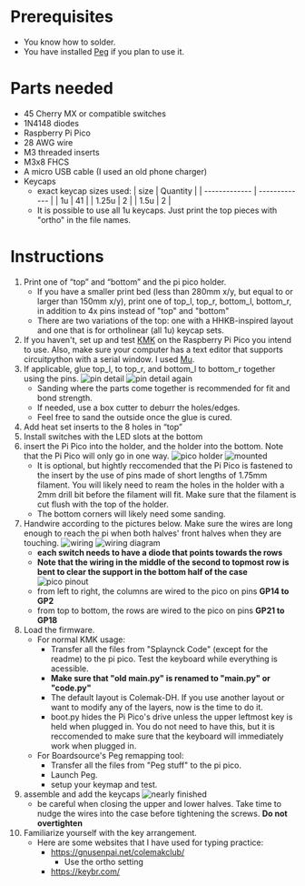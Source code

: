 # Prerequisites
- You know how to solder.
- You have installed [Peg](https://peg.software/) if you plan to use it.
# Parts needed
- 45 Cherry MX or compatible switches
- 1N4148 diodes
- Raspberry Pi Pico
- 28 AWG wire
- M3 threaded inserts
- M3x8 FHCS
- A micro USB cable (I used an old phone charger)
- Keycaps
    - exact keycap sizes used:
      | size | Quantity |
      | ------------- | ------------- |
      | 1u    | 41 |
      | 1.25u | 2  |
      | 1.5u  | 2  |
    - It is possible to use all 1u keycaps. Just print the top pieces with "ortho" in the file names.

# Instructions
1. Print one of “top” and “bottom” and the pi pico holder.
    - If you have a smaller print bed (less than 280mm x/y, but equal to or larger than 150mm x/y), print one of top_l, top_r, bottom_l, bottom_r, in addition to 4x pins instead of "top" and "bottom"
    - There are two variations of the top: one with a HHKB-inspired layout and one that is for ortholinear (all 1u) keycap sets.
2. If you haven't, set up and test [KMK](https://github.com/KMKfw/kmk_firmware/blob/master/docs/Getting_Started.md) on the Raspberry Pi Pico you intend to use. Also, make sure your computer has a text editor that supports circuitpython with a serial window. I used [Mu](https://codewith.mu/).
3. If applicable, glue top_l, to top_r, and bottom_l to bottom_r together using the pins.
![pin detail](/images/IMG-5249.jpg)
![pin detail again](/images/IMG-5247.jpg) 
    - Sanding where the parts come together is recommended for fit and bond strength.
    - If needed, use a box cutter to deburr the holes/edges.
    - Feel free to sand the outside once the glue is cured.
4. Add heat set inserts to the 8 holes in “top”
5. Install switches with the LED slots at the bottom
6. insert the Pi Pico into the holder, and the holder into the bottom. Note that the Pi Pico will only go in one way.
![pico holder](/images/hodl_the_pico.jpg)
![mounted](/images/pico_mounted.jpg)
    - It is optional, but hightly reccomended that the Pi Pico is fastened to the insert by the use of pins made of short lengths of 1.75mm filament. You will likely need to ream the holes in the holder with a 2mm drill bit before the filament will fit. Make sure that the filament is cut flush with the top of the holder.
    - The bottom corners will likely need some sanding.
7. Handwire according to the pictures below. Make sure the wires are long enough to reach the pi when both halves' front halves when they are touching.
![wiring](/images/all_wired.jpg)
![wiring diagram](/images/splaynck_wiring.png)
    - **each switch needs to have a diode that points towards the rows**
    - **Note that the wiring in the middle of the second to topmost row is bent to clear the support in the bottom half of the case**
![pico pinout](https://www.raspberrypi.com/documentation/microcontrollers/images/pico-pinout.svg)
    - from left to right, the columns are wired to the pico on pins **GP14 to GP2**
    - from top to bottom, the rows are wired to the pico on pins **GP21 to GP18**
8. Load the firmware.
    - For normal KMK usage:
        - Transfer all the files from "Splaynck Code" (except for the readme) to the pi pico. Test the keyboard while everything is acessible.
        - **Make sure that "old main.py" is renamed to "main.py" or "code.py"**
        - The default layout is Colemak-DH. If you use another layout or want to modify any of the layers, now is the time to do it.
        - boot.py hides the Pi Pico's drive unless the upper leftmost key is held when plugged in. You do not need to have this, but it is reccomended to make sure that the keyboard will immediately work when plugged in.
    - For Boardsource's Peg remapping tool:
        - Transfer all the files from "Peg stuff" to the pi pico.
        - Launch Peg.
        - setup your keymap and test.
9. assemble and add the keycaps
![nearly finished](/images/IMG-5255.jpg)
    - be careful when closing the upper and lower halves. Take time to nudge the wires into the case before tightening the screws. **Do not overtighten**    
10. Familiarize yourself with the key arrangement.
    - Here are some websites that I have used for typing practice:
        - https://gnusenpai.net/colemakclub/
            - Use the ortho setting
        - https://keybr.com/
